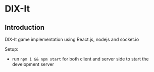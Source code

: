 # DIX-It


## Introduction
DIX-It game implementation using React.js, nodejs and socket.io 

Setup:
- run ```npm i && npm start``` for both client and server side to start the development server
